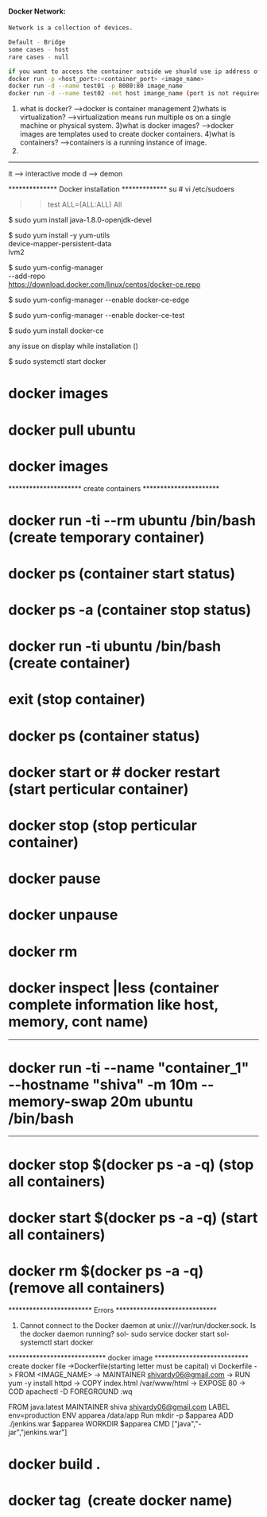 #### Docker Network:
````sh
Network is a collection of devices.

Default - Bridge
some cases - host
rare cases - null

if you want to access the container outside we shuold use ip address of the container and we will give port of the container ex: 192.168.1.1:8080.
docker run -p <host_port>:<container_port> <image_name>
docker run -d --name test01 -p 8080:80 image_name 
docker run -d --name test02 -net host imange_name (port is not required)
````

1) what is docker?
 -->docker is container management
2)whats is virtualization?
 -->virtualization means run multiple os on a single machine or physical system.
3)what is docker images?
 -->docker images are templates used to create docker containers.
4)what is containers?
 -->containers is a running instance of image.
5)


***********************************************
it --> interactive mode
d  --> demon 



************** Docker installation *************
su # vi /etc/sudoers
>> test ALL=(ALL:ALL) All

$ sudo yum install java-1.8.0-openjdk-devel

$ sudo yum install -y yum-utils \
  device-mapper-persistent-data \
  lvm2

$ sudo yum-config-manager \
    --add-repo \
    https://download.docker.com/linux/centos/docker-ce.repo

$ sudo yum-config-manager --enable docker-ce-edge

$ sudo yum-config-manager --enable docker-ce-test

$ sudo yum install docker-ce

any issue on display while installation ()

$ sudo systemctl start docker

# docker images

# docker pull ubuntu

# docker images







********************* create containers **********************

# docker run -ti --rm ubuntu /bin/bash (create temporary container)

# docker ps (container start status)

# docker ps -a (container stop status)

# docker run -ti ubuntu /bin/bash (create container)

# exit (stop container)

# docker ps (container status)

# docker start <container ID> or # docker restart <container ID> (start perticular container)

# docker stop <container ID> (stop perticular container)

# docker pause <container ID>

# docker unpause <container ID>

# docker rm <container ID>

# docker inspect <container ID> |less (container complete information like host, memory, cont name)

**********************************************************
# docker run -ti --name "container_1" --hostname "shiva" -m 10m --memory-swap 20m ubuntu /bin/bash
**********************************************************

# docker stop $(docker ps -a -q) (stop all containers)

# docker start $(docker ps -a -q) (start all containers) 

# docker rm $(docker ps -a -q) (remove all containers)


************************ Errors *****************************
1) Cannot connect to the Docker daemon at unix:///var/run/docker.sock. Is the docker daemon running?
sol- sudo service docker start
sol- systemctl start docker






**************************** docker image ***************************
create docker file ->Dockerfile(starting letter must be capital)
vi Dockerfile
-> FROM <IMAGE_NAME>
-> MAINTAINER shivardy06@gmail.com
-> RUN yum -y install httpd
-> COPY index.html /var/www/html
-> EXPOSE 80
-> COD apachectl -D FOREGROUND
:wq

FROM java:latest
MAINTAINER shiva shivardy06@gmail.com
LABEL env=production
ENV apparea /data/app
Run mkdir -p $apparea
ADD ./jenkins.war $apparea
WORKDIR $apparea
CMD ["java","-jar","jenkins.war"]


# docker build .
# docker tag <image id> <choose name> (create docker name)
